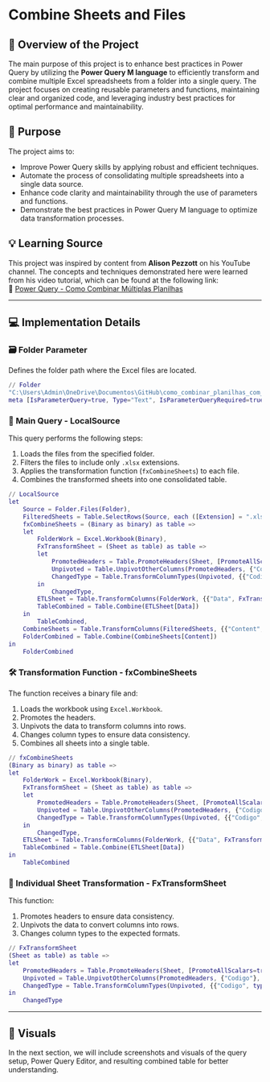 
# Combine Sheets and Files

## 📌 Overview of the Project
The main purpose of this project is to enhance best practices in Power Query by utilizing the **Power Query M language** to efficiently transform and combine multiple Excel spreadsheets from a folder into a single query. The project focuses on creating reusable parameters and functions, maintaining clear and organized code, and leveraging industry best practices for optimal performance and maintainability.

## 🎯 Purpose
The project aims to:
- Improve Power Query skills by applying robust and efficient techniques.
- Automate the process of consolidating multiple spreadsheets into a single data source.
- Enhance code clarity and maintainability through the use of parameters and functions.
- Demonstrate the best practices in Power Query M language to optimize data transformation processes.

## 💡 Learning Source
This project was inspired by content from **Alison Pezzott** on his YouTube channel. The concepts and techniques demonstrated here were learned from his video tutorial, which can be found at the following link:  
🔗 [Power Query - Como Combinar Múltiplas Planilhas](https://youtu.be/44XFWv4N4nY?si=5St0ZUBkcE_tJouw)

---

## 💻 Implementation Details

### 🗃️ Folder Parameter
Defines the folder path where the Excel files are located.

```m
// Folder
"C:\Users\Admin\OneDrive\Documentos\GitHub\como_combinar_planilhas_com_power_query" 
meta [IsParameterQuery=true, Type="Text", IsParameterQueryRequired=true]
```

### 🚀 Main Query - LocalSource
This query performs the following steps:
1. Loads the files from the specified folder.
2. Filters the files to include only `.xlsx` extensions.
3. Applies the transformation function (`fxCombineSheets`) to each file.
4. Combines the transformed sheets into one consolidated table.

```m
// LocalSource
let
    Source = Folder.Files(Folder),
    FilteredSheets = Table.SelectRows(Source, each ([Extension] = ".xlsx")),
    fxCombineSheets = (Binary as binary) as table =>
    let
        FolderWork = Excel.Workbook(Binary),
        FxTransformSheet = (Sheet as table) as table =>
        let
            PromotedHeaders = Table.PromoteHeaders(Sheet, [PromoteAllScalars=true]),
            Unpivoted = Table.UnpivotOtherColumns(PromotedHeaders, {"Codigo"}, "Date", "QTY"),
            ChangedType = Table.TransformColumnTypes(Unpivoted, {{"Codigo", type text}, {"Date", type date}, {"QTY", Int64.Type}})
        in
            ChangedType,
        ETLSheet = Table.TransformColumns(FolderWork, {{"Data", FxTransformSheet, type table}}),
        TableCombined = Table.Combine(ETLSheet[Data])
    in
        TableCombined,
    CombineSheets = Table.TransformColumns(FilteredSheets, {{"Content", fxCombineSheets, type table}}),
    FolderCombined = Table.Combine(CombineSheets[Content])
in
    FolderCombined
```

### 🛠️ Transformation Function - fxCombineSheets
The function receives a binary file and:
1. Loads the workbook using `Excel.Workbook`.
2. Promotes the headers.
3. Unpivots the data to transform columns into rows.
4. Changes column types to ensure data consistency.
5. Combines all sheets into a single table.

```m
// fxCombineSheets
(Binary as binary) as table =>
let
    FolderWork = Excel.Workbook(Binary),
    FxTransformSheet = (Sheet as table) as table =>
    let
        PromotedHeaders = Table.PromoteHeaders(Sheet, [PromoteAllScalars=true]),
        Unpivoted = Table.UnpivotOtherColumns(PromotedHeaders, {"Codigo"}, "Date", "QTY"),
        ChangedType = Table.TransformColumnTypes(Unpivoted, {{"Codigo", type text}, {"Date", type date}, {"QTY", Int64.Type}})
    in
        ChangedType,
    ETLSheet = Table.TransformColumns(FolderWork, {{"Data", FxTransformSheet, type table}}),
    TableCombined = Table.Combine(ETLSheet[Data])
in
    TableCombined
```

### 📝 Individual Sheet Transformation - FxTransformSheet
This function:
1. Promotes headers to ensure data consistency.
2. Unpivots the data to convert columns into rows.
3. Changes column types to the expected formats.

```m
// FxTransformSheet
(Sheet as table) as table =>
let
    PromotedHeaders = Table.PromoteHeaders(Sheet, [PromoteAllScalars=true]),
    Unpivoted = Table.UnpivotOtherColumns(PromotedHeaders, {"Codigo"}, "Date", "QTY"),
    ChangedType = Table.TransformColumnTypes(Unpivoted, {{"Codigo", type text}, {"Date", type date}, {"QTY", Int64.Type}})
in
    ChangedType
```

---

## 📝 Visuals
In the next section, we will include screenshots and visuals of the query setup, Power Query Editor, and resulting combined table for better understanding.


